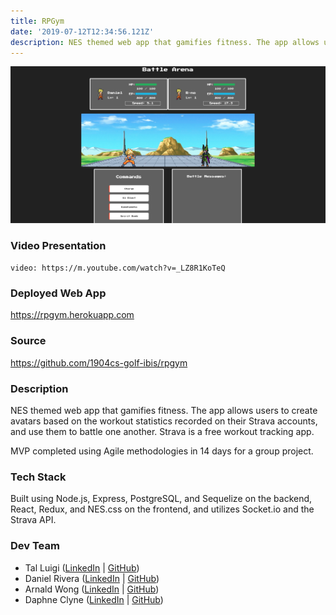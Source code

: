 ```yaml
---
title: RPGym
date: '2019-07-12T12:34:56.121Z'
description: NES themed web app that gamifies fitness. The app allows users to create avatars based on the workout statistics recorded on their Strava accounts, and use them to battle one another. Strava is a free workout tracking app.
---
```


![RPGym Screenshot](./screenshot.png)

### Video Presentation

`video: https://m.youtube.com/watch?v=_LZ8R1KoTeQ`

### Deployed Web App

<https://rpgym.herokuapp.com>

### Source

<https://github.com/1904cs-golf-ibis/rpgym>

### Description

NES themed web app that gamifies fitness. The app allows users to create avatars based on the workout statistics recorded on their Strava accounts, and use them to battle one another. Strava is a free workout tracking app.

MVP completed using Agile methodologies in 14 days for a group project.

### Tech Stack

Built using Node.js, Express, PostgreSQL, and Sequelize on the backend, React, Redux, and NES.css on the frontend, and utilizes Socket.io and the Strava API.

### Dev Team

- Tal Luigi ([LinkedIn](https://www.linkedin.com/in/talluigi) | [GitHub](https://github.com/luigilegion))
- Daniel Rivera ([LinkedIn](https://www.linkedin.com/in/daniel-rivera-) | [GitHub](https://github.com/driver620))
- Arnald Wong ([LinkedIn](https://www.linkedin.com/in/arnald-wong) | [GitHub](https://github.com/arnaldwong))
- Daphne Clyne ([LinkedIn](https://www.linkedin.com/in/daphne-c) | [GitHub](https://github.com/daphne178))
